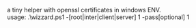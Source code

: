 a tiny helper with openssl certificates in windows ENV.  
usage: .\wizzard.ps1 -[root|inter|client|server] 1 -pass[optional] 1